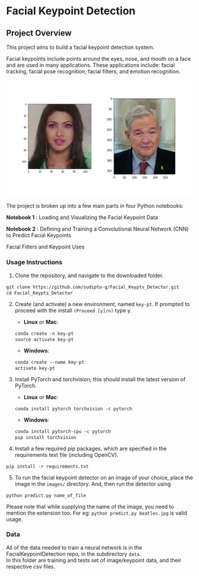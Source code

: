 [//]: # (Image References)

[image1]: ./images/key_pts_example.png "Facial Keypoint Detection"

# Facial Keypoint Detection

## Project Overview

This project aims to build a facial keypoint detection system.  
  
Facial keypoints include points around the eyes, nose, and mouth on a face and are used in many applications. These applications include: facial tracking, facial pose recognition, facial filters, and emotion recognition.  


![Facial Keypoint Detection][image1]

The project is broken up into a few main parts in four Python notebooks:  

__Notebook 1__ : Loading and Visualizing the Facial Keypoint Data

__Notebook 2__ : Defining and Training a Convolutional Neural Network (CNN) to Predict Facial Keypoints

Facial Filters and Keypoint Uses




### Usage Instructions

1. Clone the repository, and navigate to the downloaded folder. 
```
git clone https://github.com/sudipto-g/Facial_Keypts_Detector.git
cd Facial_Keypts_Detector
```

2. Create (and activate) a new environment, named `key-pt`. If prompted to proceed with the install `(Proceed [y]/n)` type y.

	- __Linux__ or __Mac__: 
	```
	conda create -n key-pt
	source activate key-pt
	```
	- __Windows__: 
	```
	conda create --name key-pt
	activate key-pt
	```
	

3. Install PyTorch and torchvision; this should install the latest version of PyTorch.
	
	- __Linux__ or __Mac__: 
	```
	conda install pytorch torchvision -c pytorch 
	```
	- __Windows__: 
	```
	conda install pytorch-cpu -c pytorch
	pip install torchvision
	```

4. Install a few required pip packages, which are specified in the requirements text file (including OpenCV).
```
pip install -r requirements.txt
```

5. To run the facial keypoint detector on an image of your choice, place the image in the ```images/``` directory. And, then run the detector using
```
python predict.py name_of_file
```
Please note that while supplying the name of the image, you need to mention the extension too. For eg: ```python predict.py beatles.jpg``` is valid usage. 

### Data

All of the data needed to train a neural network is in the FacialKeypointDetection repo, in the subdirectory `data`.  
In this folder are training and tests set of image/keypoint data, and their respective csv files.  
